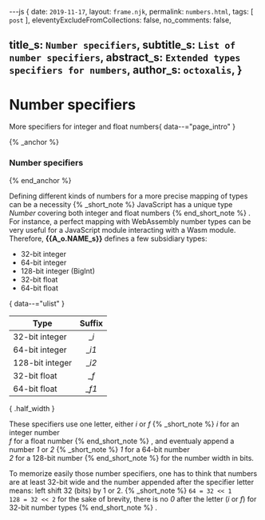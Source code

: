 ---js
{
  date:      `2019-11-17`,
  layout:    `frame.njk`,
  permalink: `numbers.html`,
  tags:      [ `post` ],
  eleventyExcludeFromCollections: false,
  no_comments: false,

  title_s:    `Number specifiers`,
  subtitle_s: `List of number specifiers`,
  abstract_s: `Extended types specifiers for numbers`,
  author_s:   `octoxalis`,
}
---
[comment]: # (======== Post ========)
# Number specifiers

More specifiers for integer and float numbers{ data--="page_intro" }

{% _anchor %}
### Number specifiers
{% end_anchor %}


Defining different kinds of numbers for a more precise mapping of types can be a necessity
{% _short_note %}
JavaScript has a unique type _Number_ covering both integer and float numbers
{% end_short_note %}
. For instance, a perfect mapping with WebAssembly number types can be very useful for a JavaScript module interacting with a Wasm module.
Therefore, **{{A_o.NAME_s}}** defines a few subsidiary types:

+ 32-bit integer
+ 64-bit integer
+ 128-bit integer (BigInt)
+ 32-bit float
+ 64-bit float

{ data--="ulist" }


| Type            | Suffix |
| ----------------|:------:|
| 32-bit integer  |  __i_   |
| 64-bit integer  |  __i1_  |
| 128-bit integer |  __i2_  |
| 32-bit float    |  __f_   |
| 64-bit float    |  __f1_  |

{ .half_width }

These specifiers use one letter, either _i_ or _f_
{% _short_note %}
_i_ for an integer number<br/>
_f_ for a float number
{% end_short_note %}
, and eventualy append a number _1_ or _2_
{% _short_note %}
_1_ for a 64-bit number<br/>
_2_ for a 128-bit number
{% end_short_note %}
for the number width in bits.


To memorize easily those number specifiers, one has to think that numbers are at least 32-bit wide
and the number appended after the specifier letter means: left shift 32 (bits) by 1 or 2.
{% _short_note %}
`64 = 32 << 1`<br/>
`128 = 32 << 2`
for the sake of brevity, there is no _0_ after the letter (_i_ or _f_) for 32-bit number types
{% end_short_note %}
.


[comment]: # (======== Links ========)
